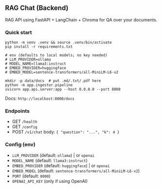 ## RAG Chat (Backend)

RAG API using FastAPI + LangChain + Chroma for QA over your documents.

### Quick start
```
python -m venv .venv && source .venv/bin/activate
pip install -r requirements.txt

# env (defaults to local models; no key needed)
# LLM_PROVIDER=ollama
# MODEL_NAME=llama3:instruct
# EMBED_PROVIDER=huggingface
# EMBED_MODEL=sentence-transformers/all-MiniLM-L6-v2

mkdir -p data/docs  # put .md/.txt/.pdf here
python -m app.ingestor.pipeline
uvicorn app.api.server:app --host 0.0.0.0 --port 8000
```

Docs: `http://localhost:8000/docs`

### Endpoints
- GET `/health`
- GET `/config`
- POST `/v1/chat` body: `{ "question": "...", "k": 4 }`

### Config (env)
- `LLM_PROVIDER` (default: `ollama`) | or `openai`
- `MODEL_NAME` (default: `llama3:instruct`)
- `EMBED_PROVIDER` (default: `huggingface`) | or `openai`
- `EMBED_MODEL` (default: `sentence-transformers/all-MiniLM-L6-v2`)
- `PORT` (default: `8000`)
- `OPENAI_API_KEY` (only if using OpenAI)